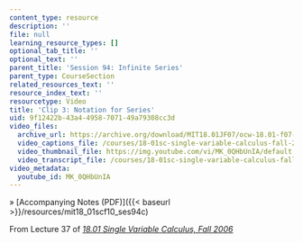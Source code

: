 ```yaml
---
content_type: resource
description: ''
file: null
learning_resource_types: []
optional_tab_title: ''
optional_text: ''
parent_title: 'Session 94: Infinite Series'
parent_type: CourseSection
related_resources_text: ''
resource_index_text: ''
resourcetype: Video
title: 'Clip 3: Notation for Series'
uid: 9f12422b-43a4-4958-7071-49a79308cc3d
video_files:
  archive_url: https://archive.org/download/MIT18.01JF07/ocw-18.01-f07-lec37_300k.mp4
  video_captions_file: /courses/18-01sc-single-variable-calculus-fall-2010/dd503fb7d75a5ca2891956463cec586b_MK_0QHbUnIA.vtt
  video_thumbnail_file: https://img.youtube.com/vi/MK_0QHbUnIA/default.jpg
  video_transcript_file: /courses/18-01sc-single-variable-calculus-fall-2010/608aca936cfd092da9f109e7e323a068_MK_0QHbUnIA.pdf
video_metadata:
  youtube_id: MK_0QHbUnIA
---
```


» [Accompanying Notes (PDF)]({{< baseurl >}}/resources/mit18_01scf10_ses94c)

From Lecture 37 of [_18.01 Single Variable Calculus, Fall 2006_](/courses/18-01-single-variable-calculus-fall-2006/pages/video-lectures)